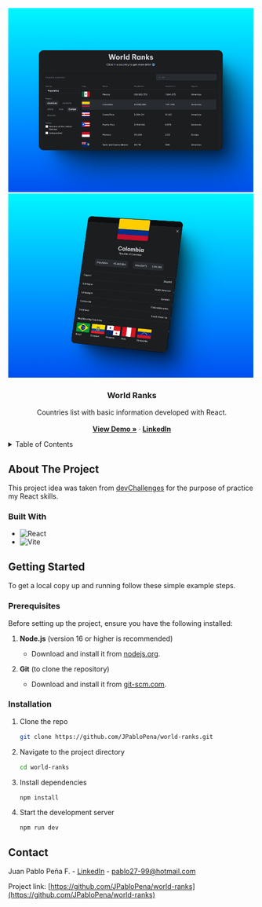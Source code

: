 <!-- PROJECT LOGO -->
<span align="center">
  <img src="https://github.com/JPabloPena/world-ranks/blob/main/images/world-ranks-screenshot-main.jpeg" width="500" />
</span>
<span align="center">
  <img src="https://github.com/JPabloPena/world-ranks/blob/main/images/world-ranks-screenshot-card.jpeg" width="500" />
</span>

<div align="center">
<h3 align="center">World Ranks</h3>

  <p align="center">
    Countries list with basic information developed with React.
    <br />
    <br />
    <a href="https://jpablopena.github.io/world-ranks/"><strong>View Demo »</strong></a>
    &middot;
    <a href="https://www.linkedin.com/in/jpablopena/"><strong>LinkedIn</strong></a>
  </p>
</div>

<!-- TABLE OF CONTENTS -->
<details>
  <summary>Table of Contents</summary>
  <ol>
    <li>
      <a href="#about-the-project">About The Project</a>
      <ul>
        <li><a href="#built-with">Built With</a></li>
      </ul>
    </li>
    <li>
      <a href="#getting-started">Getting Started</a>
      <ul>
        <li><a href="#prerequisites">Prerequisites</a></li>
        <li><a href="#installation">Installation</a></li>
      </ul>
    </li>
    <li><a href="#contact">Contact</a></li>
  </ol>
</details>

<!-- ABOUT THE PROJECT -->
## About The Project
This project idea was taken from [devChallenges](https://devchallenges.io/) for the purpose of practice my React skills.

### Built With
* ![React](https://img.shields.io/badge/react-%2320232a.svg?style=for-the-badge&logo=react&logoColor=%2361DAFB)
* ![Vite](https://img.shields.io/badge/vite-%23646CFF.svg?style=for-the-badge&logo=vite&logoColor=white)

<!-- GETTING STARTED -->
## Getting Started
To get a local copy up and running follow these simple example steps.

### Prerequisites
Before setting up the project, ensure you have the following installed:

1. **Node.js** (version 16 or higher is recommended)  
   - Download and install it from [nodejs.org](https://nodejs.org).

2. **Git** (to clone the repository)  
   - Download and install it from [git-scm.com](https://git-scm.com).

### Installation
1. Clone the repo
   ```sh
   git clone https://github.com/JPabloPena/world-ranks.git
   ```
2. Navigate to the project directory
   ```sh
   cd world-ranks
   ```
3. Install dependencies
   ```sh
   npm install
   ```
4. Start the development server
   ```sh
   npm run dev
   ```

<!-- CONTACT -->
## Contact
Juan Pablo Peña F. - [LinkedIn](https://www.linkedin.com/in/jpablopena/) - pablo27-99@hotmail.com

Project link: [https://github.com/JPabloPena/world-ranks](https://github.com/JPabloPena/world-ranks)
